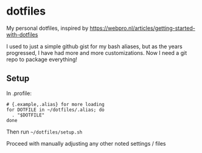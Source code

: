 # dotfiles

My personal dotfiles, inspired by https://webpro.nl/articles/getting-started-with-dotfiles

I used to just a simple github gist for my bash aliases, but as the years progressed, I have had more and more customizations.
Now I need a git repo to package everything!

## Setup
In .profile:
```
# {.example,.alias} for more loading
for DOTFILE in ~/dotfiles/.alias; do
  . "$DOTFILE"
done
```

Then run `~/dotfiles/setup.sh`

Proceed with manually adjusting any other noted settings / files